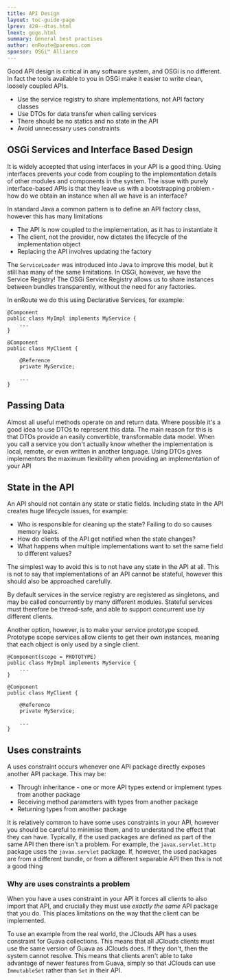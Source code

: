 ```yaml
---
title: API Design
layout: toc-guide-page
lprev: 420--dtos.html 
lnext: gogo.html 
summary: General best practises  
author: enRoute@paremus.com
sponsor: OSGi™ Alliance 
---
```


Good API design is critical in any software system, and OSGi is no different. In fact the tools available to you in OSGi make it easier to write clean, loosely coupled APIs.

* Use the service registry to share implementations, not API factory classes
* Use DTOs for data transfer when calling services
* There should be no statics and no state in the API
* Avoid unnecessary uses constraints

## OSGi Services and Interface Based Design

It is widely accepted that using interfaces in your API is a good thing. Using interfaces prevents your code from coupling to the implementation details of other modules and components in the system. The issue with purely interface-based APIs is that they leave us with a bootstrapping problem - how do we obtain an instance when all we have is an interface?

In standard Java a common pattern is to define an API factory class, however this has many limitations

* The API is now coupled to the implementation, as it has to instantiate it
* The client, not the provider, now dictates the lifecycle of the implementation object
* Replacing the API involves updating the factory

The `ServiceLoader` was introduced into Java to improve this model, but it still has many of the same limitations. In OSGi, however, we have the Service Registry! The OSGi Service Registry allows us to share instances between bundles transparently, without the need for any factories. 

In enRoute we do this using Declarative Services, for example:

    @Component
    public class MyImpl implements MyService {
        ...
    }

    @Component
    public class MyClient {
    
        @Reference
        private MyService;
    
        ...
    }

## Passing Data

Almost all useful methods operate on and return data. Where possible it's a good idea to use DTOs to represent this data. The main reason for this is that DTOs provide an easily convertible, transformable data model. When you call a service you don't actually know whether the implementation is local, remote, or even written in another language. Using DTOs gives implementors the maximum flexibility when providing an implementation of your API

## State in the API

An API should not contain any state or static fields. Including state in the API creates huge lifecycle issues, for example:

* Who is responsible for cleaning up the state? Failing to do so causes memory leaks.
* How do clients of the API get notified when the state changes?
* What happens when multiple implementations want to set the same field to different values?

The simplest way to avoid this is to not have any state in the API at all. This is not to say that implementations of an API cannot be stateful, however this should also be approached carefully.

By default services in the service registry are registered as singletons, and may be called concurrently by many different modules. Stateful services must therefore be thread-safe, and able to support concurrent use by different clients. 

Another option, however, is to make your service prototype scoped. Prototype scope services allow clients to get their own instances, meaning that each object is only used by a single client.


    @Component(scope = PROTOTYPE)
    public class MyImpl implements MyService {
        ...
    }

    @Component
    public class MyClient {
    
        @Reference
        private MyService;
    
        ...
    }

## Uses constraints

A uses constraint occurs whenever one API package directly exposes another API package. This may be:

* Through inheritance - one or more API types extend or implement types from another package
* Receiving method parameters with types from another package
* Returning types from another package

It is relatively common to have some uses constraints in your API, however you should be careful to minimise them, and to understand the effect that they can have. Typically, if the used packages are defined as part of the same API then there isn't a problem. For example, the `javax.servlet.http` package uses the `javax.servlet` package. If, however, the used packages are from a different bundle, or from a different separable API then this is not a good thing

### Why are uses constraints a problem

When you have a uses constraint in your API it forces all clients to also import that API, and crucially they must use *exactly the same* API package that you do. This places limitations on the way that the client can be implemented.

To use an example from the real world, the JClouds API has a uses constraint for Guava collections. This means that all JClouds clients must use the same version of Guava as JClouds does. If they don't, then the system cannot resolve. This means that clients aren't able to take advantage of newer features from Guava, simply so that JClouds can use `ImmutableSet` rather than `Set` in their API.
